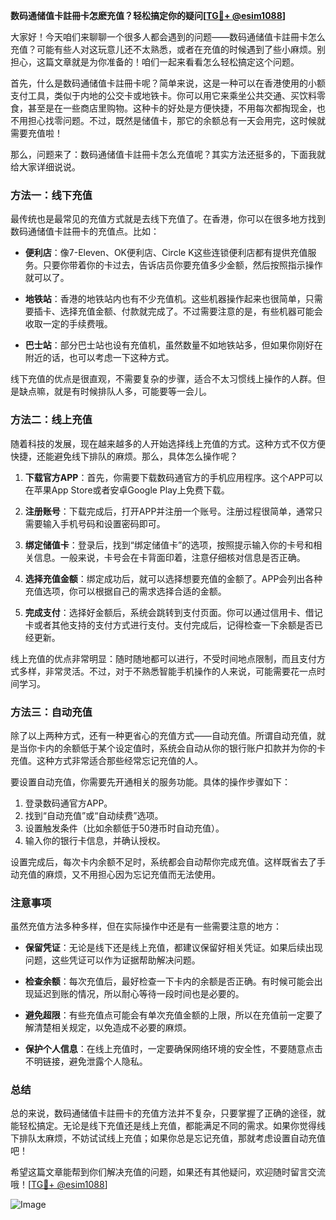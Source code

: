 **数码通储值卡註冊卡怎麽充值？轻松搞定你的疑问[[TG💪+ @esim1088](https://t.me/s/esim1088)]**

大家好！今天咱们来聊聊一个很多人都会遇到的问题——数码通储值卡註冊卡怎么充值？可能有些人对这玩意儿还不太熟悉，或者在充值的时候遇到了些小麻烦。别担心，这篇文章就是为你准备的！咱们一起来看看怎么轻松搞定这个问题。

首先，什么是数码通储值卡註冊卡呢？简单来说，这是一种可以在香港使用的小额支付工具，类似于内地的公交卡或地铁卡。你可以用它来乘坐公共交通、买饮料零食，甚至是在一些商店里购物。这种卡的好处是方便快捷，不用每次都掏现金，也不用担心找零问题。不过，既然是储值卡，那它的余额总有一天会用完，这时候就需要充值啦！

那么，问题来了：数码通储值卡註冊卡怎么充值呢？其实方法还挺多的，下面我就给大家详细说说。

### 方法一：线下充值

最传统也是最常见的充值方式就是去线下充值了。在香港，你可以在很多地方找到数码通储值卡註冊卡的充值点。比如：

- **便利店**：像7-Eleven、OK便利店、Circle K这些连锁便利店都有提供充值服务。只要你带着你的卡过去，告诉店员你要充值多少金额，然后按照指示操作就可以了。
  
- **地铁站**：香港的地铁站内也有不少充值机。这些机器操作起来也很简单，只需要插卡、选择充值金额、付款就完成了。不过需要注意的是，有些机器可能会收取一定的手续费哦。

- **巴士站**：部分巴士站也设有充值机，虽然数量不如地铁站多，但如果你刚好在附近的话，也可以考虑一下这种方式。

线下充值的优点是很直观，不需要复杂的步骤，适合不太习惯线上操作的人群。但是缺点嘛，就是有时候排队人多，可能要等一会儿。

### 方法二：线上充值

随着科技的发展，现在越来越多的人开始选择线上充值的方式。这种方式不仅方便快捷，还能避免线下排队的麻烦。那么，具体怎么操作呢？

1. **下载官方APP**：首先，你需要下载数码通官方的手机应用程序。这个APP可以在苹果App Store或者安卓Google Play上免费下载。

2. **注册账号**：下载完成后，打开APP并注册一个账号。注册过程很简单，通常只需要输入手机号码和设置密码即可。

3. **绑定储值卡**：登录后，找到“绑定储值卡”的选项，按照提示输入你的卡号和相关信息。一般来说，卡号会在卡背面印着，注意仔细核对信息是否正确。

4. **选择充值金额**：绑定成功后，就可以选择想要充值的金额了。APP会列出各种充值选项，你可以根据自己的需求选择合适的金额。

5. **完成支付**：选择好金额后，系统会跳转到支付页面。你可以通过信用卡、借记卡或者其他支持的支付方式进行支付。支付完成后，记得检查一下余额是否已经更新。

线上充值的优点非常明显：随时随地都可以进行，不受时间地点限制，而且支付方式多样，非常灵活。不过，对于不熟悉智能手机操作的人来说，可能需要花一点时间学习。

### 方法三：自动充值

除了以上两种方式，还有一种更省心的充值方式——自动充值。所谓自动充值，就是当你卡内的余额低于某个设定值时，系统会自动从你的银行账户扣款并为你的卡充值。这种方式非常适合那些经常忘记充值的人。

要设置自动充值，你需要先开通相关的服务功能。具体的操作步骤如下：

1. 登录数码通官方APP。
2. 找到“自动充值”或“自动续费”选项。
3. 设置触发条件（比如余额低于50港币时自动充值）。
4. 输入你的银行卡信息，并确认授权。

设置完成后，每次卡内余额不足时，系统都会自动帮你完成充值。这样既省去了手动充值的麻烦，又不用担心因为忘记充值而无法使用。

### 注意事项

虽然充值方法多种多样，但在实际操作中还是有一些需要注意的地方：

- **保留凭证**：无论是线下还是线上充值，都建议保留好相关凭证。如果后续出现问题，这些凭证可以作为证据帮助解决问题。

- **检查余额**：每次充值后，最好检查一下卡内的余额是否正确。有时候可能会出现延迟到账的情况，所以耐心等待一段时间也是必要的。

- **避免超限**：有些充值点可能会有单次充值金额的上限，所以在充值前一定要了解清楚相关规定，以免造成不必要的麻烦。

- **保护个人信息**：在线上充值时，一定要确保网络环境的安全性，不要随意点击不明链接，避免泄露个人隐私。

### 总结

总的来说，数码通储值卡註冊卡的充值方法并不复杂，只要掌握了正确的途径，就能轻松搞定。无论是线下充值还是线上充值，都能满足不同的需求。如果你觉得线下排队太麻烦，不妨试试线上充值；如果你总是忘记充值，那就考虑设置自动充值吧！

希望这篇文章能帮到你们解决充值的问题，如果还有其他疑问，欢迎随时留言交流哦！[[TG💪+ @esim1088](https://t.me/s/esim1088)] 

![Image](https://i.postimg.cc/4NQfJmqS/Snipaste-2025-05-13-00-14-12.png)